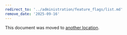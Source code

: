 ```yaml
---
redirect_to: '../administration/feature_flags/list.md'
remove_date: '2025-09-16'
---
```


<!-- markdownlint-disable -->

This document was moved to [another location](../administration/feature_flags/list.md).

<!-- This redirect file can be deleted after <2025-09-16>. -->
<!-- Redirects that point to other docs in the same project expire in three months. -->
<!-- Redirects that point to docs in a different project or site (link is not relative and starts with `https:`) expire in one year. -->
<!-- Before deletion, see: https://docs.gitlab.com/ee/development/documentation/redirects.html -->
